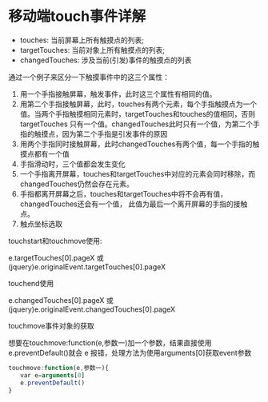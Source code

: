 # 移动端touch事件详解

- touches: 当前屏幕上所有触摸点的列表;
- targetTouches: 当前对象上所有触摸点的列表;
- changedTouches: 涉及当前(引发)事件的触摸点的列表



通过一个例子来区分一下触摸事件中的这三个属性：

1. 用一个手指接触屏幕，触发事件，此时这三个属性有相同的值。
2. 用第二个手指接触屏幕，此时，touches有两个元素，每个手指触摸点为一个值。当两个手指触摸相同元素时，targetTouches和touches的值相同，否则targetTouches 只有一个值。changedTouches此时只有一个值，为第二个手指的触摸点，因为第二个手指是引发事件的原因
3. 用两个手指同时接触屏幕，此时changedTouches有两个值，每一个手指的触摸点都有一个值
4. 手指滑动时，三个值都会发生变化
5. 一个手指离开屏幕，touches和targetTouches中对应的元素会同时移除，而changedTouches仍然会存在元素。
6. 手指都离开屏幕之后，touches和targetTouches中将不会再有值，changedTouches还会有一个值，
   此值为最后一个离开屏幕的手指的接触点。
7. 触点坐标选取



touchstart和touchmove使用:

e.targetTouches[0].pageX 或 (jquery)e.originalEvent.targetTouches[0].pageX

touchend使用

e.changedTouches[0].pageX 或 (jquery)e.originalEvent.changedTouches[0].pageX

touchmove事件对象的获取

想要在touchmove:function(e,参数一)加一个参数，结果直接使用e.preventDefault()就会 e 报错，处理方法为使用arguments[0]获取event参数

~~~js
touchmove:function(e,参数一){
　　var e=arguments[0]
　　e.preventDefault()
}
~~~

